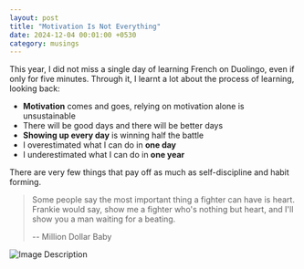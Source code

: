 ```yaml
---
layout: post
title: "Motivation Is Not Everything"
date: 2024-12-04 00:01:00 +0530
category: musings
---
```

This year, I did not miss a single day of learning French on Duolingo, even if only for
five minutes. Through it, I learnt a lot about the process of learning, looking back:
  
- **Motivation** comes and goes, relying on motivation alone is unsustainable
- There will be good days and there will be better days
- **Showing up every day** is winning half the battle
- I overestimated what I can do in **one day**
- I underestimated what I can do in **one year**
  
There are very few things that pay off as much as self-discipline and habit forming.

> Some people say the most important thing a fighter can have is heart. Frankie would say, show me a fighter who's nothing but heart, and I'll show you a man waiting for a beating.
>
> -- Million Dollar Baby


![Image Description](/blog/images/duolingo.png)

